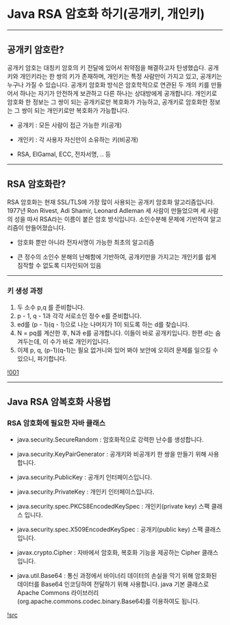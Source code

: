 # Java RSA 암호화 하기(공개키, 개인키)



---
## 공개키 암호란?

공개키 암호는 대칭키 암호의 키 전달에 있어서 취약점을 해결하고자 탄생했습다. 공개키와 개인키라는 한 쌍의 키가 존재하며, 개인키는 특정 사람만이 가지고 있고, 공개키는 누구나 가질 수 있습니다. 공개키 암호화 방식은 암호학적으로 연관된 두 개의 키를 만들어서 하나는 자기가 안전하게 보관하고 다른 하나는 상대방에게 공개합니다.
개인키로 암호화 한 정보는 그 쌍이 되는 공개키로만 복호화가 가능하고, 공개키로 암호화한 정보는 그 쌍이 되는 개인키로만 복호화가 가능합니다.

- 공개키 : 모든 사람이 접근 가능한 키(공개)

- 개인키 : 각 사용자 자신만이 소유하는 키(비공개)

- RSA, ElGamal, ECC, 전자서명, .. 등


---
## RSA 암호화란?

RSA 암호화는 현재 SSL/TLS에 가장 많이 사용되는 공개키 암호화 알고리즘입니다. 1977년 Ron Rivest, Adi Shamir, Leonard Adleman 세 사람이 만들었으며 세 사람의 성을 따서 RSA라는 이름이 붙은 암호 방식입니다. 소인수분해 문제에 기반하여 알고리즘이 만들어졌습니다.

- 암호화 뿐만 아니라 전자서명이 가능한 최초의 알고리즘

- 큰 정수의 소인수 분해의 난해함에 기반하여, 공개키만을 가지고는 개인키를 쉽게 짐작할 수 없도록 디자인되어 있음

---
### 키 생성 과정

1. 두 소수 p,q 를 준비합니다.
2. p - 1, q - 1과 각각 서로소인 정수 e를 준비합니다.
3. ed를 (p - 1)(q - 1)으로 나눈 나머지가 1이 되도록 하는 d를 찾습니다.
4. N = pq를 계산한 후, N과 e를 공개합니다. 이들이 바로 공개키입니다. 한편 d는 숨겨두는데, 이 수가 바로 개인키입니다.
5. 이제 p, q, (p-1)(q-1)는 필요 없거니와 있어 봐야 보안에 오히려 문제를 일으킬 수 있으니, 파기합니다.

[!001](./001.png)

---
## Java RSA 암복호화 사용법

### RSA 암호화에 필요한 자바 클래스

- java.security.SecureRandom : 암호화적으로 강력한 난수를 생성합니다.

- java.security.KeyPairGenerator : 공개키와 비공개키 한 쌍을 만들기 위해 사용합니다.

- java.security.PublicKey : 공개키 인터페이스입니다.

- java.security.PrivateKey : 개인키 인터페이스입니다.

- java.security.spec.PKCS8EncodedKeySpec : 개인키(private key) 스팩 클래스 입니다. 

- java.security.spec.X509EncodedKeySpec : 공개키(public key) 스팩 클래스 입니다.

- javax.crypto.Cipher : 자바에서 암호화, 복호화 기능을 제공하는 Cipher 클래스 입니다.

- java.util.Base64 : 통신 과정에서 바이너리 데이터의 손실을 막기 위해 암호화된 데이터를 Base64 인코딩하여 전달하기 위해 사용합니다. java 기본 클래스로 Apache Commons 라이브러리(org.apache.commons.codec.binary.Base64)를 이용하여도 됩니다.


[!src](./RSACrypto.java)





